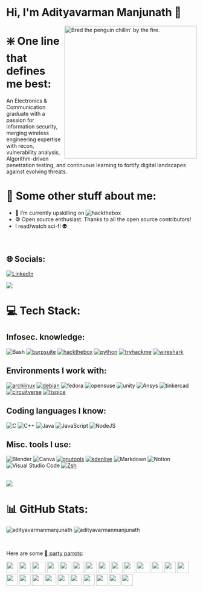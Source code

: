# Hi, I'm Adityavarman Manjunath :wave:

<img align="right" alt="Bred the penguin chillin' by the fire." width="350" src="https://raw.githubusercontent.com/cszach/cszach/master/img/Fire.gif" />

# ❇️ One line that defines me best:
An Electronics & Communication graduate with a passion for information security, merging wireless engineering expertise with recon, vulnerability analysis, Algorithm-driven penetration testing, and continuous learning to fortify digital landscapes against evolving threats.

# 💫 Some other stuff about me:
  - 🔭 I’m currently upskilling on ![hackthebox](https://img.shields.io/badge/hackthebox-black?style=flat-square&logo=hackthebox&logoColor=neongreen)
  - 🄯 Open source enthusiast. Thanks to all the open source contributors!
  - I read/watch sci-fi 👽
<br>

## 🌐 Socials:
[![LinkedIn](https://img.shields.io/badge/LinkedIn-%230077B5.svg?logo=linkedin&logoColor=white)](https://www.linkedin.com/in/adityavarman-manjunath)
<br/>

<img src="https://user-images.githubusercontent.com/73097560/115834477-dbab4500-a447-11eb-908a-139a6edaec5c.gif"> 

# 💻 Tech Stack:

## Infosec. knowledge:
![Bash](https://img.shields.io/badge/Bash-4EAA25?logo=gnubash&logoColor=white&style=for-the-badge)
[![burpsuite](https://img.shields.io/badge/burpsuite-black?style=for-the-badge&logo=portswigger&link=https://portswigger.net/burp)](https://portswigger.net/burp)
[![hackthebox](https://img.shields.io/badge/hackthebox-black?style=for-the-badge&logo=hackthebox&logoColor=neongreen&link=https://app.hackthebox.com/)](https://app.hackthebox.com/)
[![python](https://img.shields.io/badge/python-darkblue?style=for-the-badge&logo=python&logoColor=yellow&link=https://www.python.org)](https://www.python.org)
[![tryhackme](https://img.shields.io/badge/tryhackme-black?style=for-the-badge&logo=tryhackme&logoColor=white&link=https://tryhackme.com)](https://tryhackme.com)
[![wireshark](https://img.shields.io/badge/wireshark-white?style=for-the-badge&logo=wireshark&logoColor=blue&link=https://www.wireshark.org)](https://www.wireshark.org)

## Environments I work with:
[![archlinux](https://img.shields.io/badge/archlinux-gray?style=for-the-badge&logo=archlinux&link=https://wiki.archlinux.org/title/User:Adi-mj)](https://wiki.archlinux.org/title/User:Adi-mj)
[![debian](https://img.shields.io/badge/debian-white?style=for-the-badge&logo=debian&logoColor=red&link=https://www.debian.org)](https://www.debian.org)
![fedora](https://img.shields.io/badge/fedora-white?style=for-the-badge&logo=fedora)
![opensuse](https://img.shields.io/badge/opensuse-white?style=for-the-badge&logo=opensuse)
![unity](https://img.shields.io/badge/unity-black?style=for-the-badge&logo=unity&logoColor=white)
![Ansys](https://img.shields.io/badge/Ansys-white?style=for-the-badge&logo=ansys)
![tinkercad](https://img.shields.io/badge/tinkercad-red?style=for-the-badge&logo=tinkercad)
[![circuitverse](https://img.shields.io/badge/circuitverse-green?style=for-the-badge&logo=circuitverse&logoColor=white&link=https://circuitverse.org/users/33793)](https://circuitverse.org/users/33793)
[![ltspice](https://img.shields.io/badge/ltspice-grey?style=for-the-badge&logo=ltspice&logoColor=red&link=https://circuitverse.org/users/33793)](https://circuitverse.org/users/33793)

## Coding languages I know:
![C](https://img.shields.io/badge/C-A8B9CC?logo=c&logoColor=white&style=for-the-badge)
![C++](https://img.shields.io/badge/C++-00599C?logo=cplusplus&logoColor=white&style=for-the-badge)
![Java](https://img.shields.io/badge/Java-F8981D?logo=java&logoColor=white&style=for-the-badge)
![JavaScript](https://img.shields.io/badge/JavaScript-F7DF1E?logo=javascript&logoColor=black&style=for-the-badge)
![NodeJS](https://img.shields.io/badge/node.js-6DA55F?style=for-the-badge&logo=node.js&logoColor=white)

## Misc. tools I use:
![Blender](https://img.shields.io/badge/blender-%23F5792A.svg?style=for-the-badge&logo=blender&logoColor=white)
![Canva](https://img.shields.io/badge/Canva-%2300C4CC.svg?style=for-the-badge&logo=Canva&logoColor=white) 
[![gnutools](https://img.shields.io/badge/gnutools-white?style=for-the-badge&logo=gnu&logoColor=black&link=https://www.debian.org)](https://www.debian.org)
[![kdenlive](https://img.shields.io/badge/kdenlive-white?style=for-the-badge&logo=kdenlive&logoColor=blue&link=https://kdenlive.org/en/)](https://kdenlive.org/en/)
![Markdown](https://img.shields.io/badge/markdown-%23000000.svg?style=for-the-badge&logo=markdown&logoColor=white) 
![Notion](https://img.shields.io/badge/Notion-%23000000.svg?style=for-the-badge&logo=notion&logoColor=white)
![Visual Studio Code](https://img.shields.io/badge/VSCode-007ACC?logo=visualstudiocode&logoColor=white&style=for-the-badge)
[![Zsh](https://img.shields.io/badge/Zsh-f15a24?style=for-the-badge)](https://ohmyz.sh)

<br/>

<img src="https://user-images.githubusercontent.com/73097560/115834477-dbab4500-a447-11eb-908a-139a6edaec5c.gif"> 

# 📊 GitHub Stats: 
<p> 
  <img src="https://github-readme-stats.vercel.app/api?username=adi-mj&theme=dark&hide_border=false&include_all_commits=true&count_private=true" alt="adityavarmanmanjunath" />
  <img src="https://github-readme-streak-stats.herokuapp.com/?user=adi-mj&theme=dark&hide_border=false" alt="adityavarmanmanjunath" />
</p>

<br/>

Here are some [🦜 party parrots](https://cultofthepartyparrot.com):

<div>
    <img src="https://cultofthepartyparrot.com/parrots/hd/githubparrot.gif" width="30" height="30"/>
    <img src="https://cultofthepartyparrot.com/flags/hd/indiaparrot.gif" width="30" height="30"/>
    <img src="https://cultofthepartyparrot.com/parrots/asyncparrot.gif" width="36" height="30"/>
    <img src="https://cultofthepartyparrot.com/parrots/hd/exceptionallyfastparrot.gif" width="30" height="30"/>
    <img src="https://cultofthepartyparrot.com/parrots/hd/60fpsparrot.gif" width="30" height="30"/>
    <img src="https://cultofthepartyparrot.com/parrots/hd/jumpingparrot.gif" width="30" height="30"/>
    <img src="https://cultofthepartyparrot.com/parrots/hd/opensourceparrot.gif" width="30" height="30"/>
    <img src="https://cultofthepartyparrot.com/parrots/hd/dealwithitnowparrot.gif" width="30" height="30"/>
    <img src="https://cultofthepartyparrot.com/parrots/hd/hypnoparrotlight.gif" width="30" height="30"/>
    <img src="https://cultofthepartyparrot.com/parrots/databaseparrot.gif" width="30" height="30"/>
    <img src="https://cultofthepartyparrot.com/parrots/fixparrot.gif" width="36" height="30"/>
    <img src="https://cultofthepartyparrot.com/parrots/hd/laptop_parrot.gif" width="30" height="30"/>
    <img src="https://cultofthepartyparrot.com/parrots/hd/spinningparrot.gif" width="30" height="30"/>
    <img src="https://cultofthepartyparrot.com/parrots/hd/levitationparrot.gif" width="30" height="30"/>
    <img src="https://cultofthepartyparrot.com/parrots/hd/meldparrot.gif" width="30" height="30"/>
    <img src="https://cultofthepartyparrot.com/parrots/slomoparrot.gif" width="30" height="30"/>
    <img src="https://cultofthepartyparrot.com/parrots/hd/moonwalkingparrot.gif" width="30" height="30"/>
    <img src="https://cultofthepartyparrot.com/parrots/hd/stableparrot.gif" width="30" height="30"/>
    <img src="https://cultofthepartyparrot.com/parrots/hd/scienceparrot.gif" width="30" height="30"/>
    <img src="https://cultofthepartyparrot.com/parrots/hd/pirateparrot.gif" width="30" height="30"/>
    <img src="https://cultofthepartyparrot.com/parrots/hd/footballparrot.gif" width="30" height="30"/>
    <img src="https://cultofthepartyparrot.com/parrots/hd/illuminatiparrot.gif" width="30" height="30"/>
    <img src="https://cultofthepartyparrot.com/parrots/hd/hypnoparrotdark.gif" width="30" height="30"/>
    <img src="https://cultofthepartyparrot.com/parrots/hd/mustacheparrot.gif" width="30" height="30"/>
</div>
